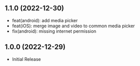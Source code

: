 ## 1.1.0 (2022-12-30)

- feat(android): add media picker
- feat(iOS): merge image and video to common media picker
- fix(android): missing internet permission

## 1.0.0 (2022-12-29)

- Initial Release
